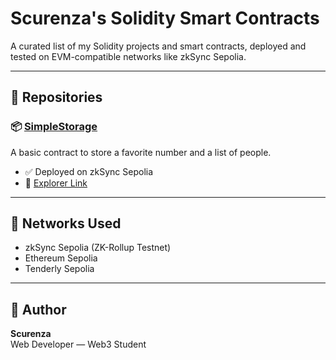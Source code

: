 # Scurenza's Solidity Smart Contracts

A curated list of my Solidity projects and smart contracts, deployed and tested on EVM-compatible networks like zkSync Sepolia.

---

## 🔗 Repositories

### 📦 [SimpleStorage](https://github.com/federicochiarenza/SimpleStorage)
A basic contract to store a favorite number and a list of people.
- ✅ Deployed on zkSync Sepolia
- 🔗 [Explorer Link](https://github.com/scurenza/SimpleStorage)

---

## 📌 Networks Used

- zkSync Sepolia (ZK-Rollup Testnet)
- Ethereum Sepolia
- Tenderly Sepolia

---

## 💼 Author

**Scurenza**  
Web Developer — Web3 Student
